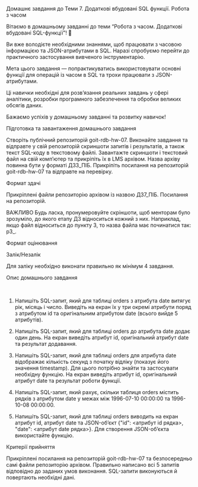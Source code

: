 Домашнє завдання до Теми 7. Додаткові вбудовані SQL функції. Робота з часом



Вітаємо в домашньому завданні до теми “Робота з часом. Додаткові вбудовані SQL-функції”! 🙂



Ви вже володієте необхідними знаннями, щоб працювати з часовою інформацією та JSON-атрибутами в SQL. Наразі спробуємо перейти до практичного застосування вивченого інструментарію.



Мета цього завдання — попрактикуватись використовувати основні функції для операцій із часом в SQL та трохи працювати з JSON-атрибутами.

Ці навички необхідні для розв’язання реальних завдань у сфері аналітики, розробки програмного забезпечення та обробки великих обсягів даних.



Бажаємо успіхів у домашньому завданні та розвитку навичок!





Підготовка та завантаження домашнього завдання

Створіть публічний репозиторій goit-rdb-hw-07.
Виконайте завдання та відправте у свій репозиторій скриншоти запитів і результатів, а також текст SQL-коду в текстовому файлі.
Завантажте скриншоти і текстовий файл на свій комп’ютер та прикріпіть їх в LMS архівом. Назва архіву повинна бути у форматі ДЗ3_ПІБ.
Прикріпіть посилання на репозиторій goit-rdb-hw-07 та відправте на перевірку.




Формат здачі

Прикріплені файли репозиторію архівом із назвою ДЗ7_ПІБ.
Посилання на репозиторій.


ВАЖЛИВО 
Будь ласка, пронумеровуйте скріншоти, щоб менторам було зрозуміло, до якого етапу ДЗ відноситься кожний з них. Наприклад, якщо файл відноситься до пункту 3, то назва файла має починатися так: p3_.




Формат оцінювання

Залік/Незалік

Для заліку необхідно виконати правильно як мінімум 4 завдання.




Опис домашнього завдання

﻿

1. Напишіть SQL-запит, який для таблиці orders з атрибута date витягує рік, місяць і число. Виведіть на екран їх у три окремі атрибути поряд з атрибутом id та оригінальним атрибутом date (всього вийде 5 атрибутів).



2. Напишіть SQL-запит, який для таблиці orders до атрибута date додає один день. На екран виведіть атрибут id, оригінальний атрибут date та результат додавання.



3. Напишіть SQL-запит, який для таблиці orders для атрибута date відображає кількість секунд з початку відліку (показує його значення timestamp). Для цього потрібно знайти та застосувати необхідну функцію. На екран виведіть атрибут id, оригінальний атрибут date та результат роботи функції.



4. Напишіть SQL-запит, який рахує, скільки таблиця orders містить рядків з атрибутом date у межах між 1996-07-10 00:00:00 та 1996-10-08 00:00:00.



5. Напишіть SQL-запит, який для таблиці orders виводить на екран атрибут id, атрибут date та JSON-об’єкт {"id": <атрибут id рядка>, "date": <атрибут date рядка>}. Для створення JSON-об’єкта використайте функцію.





Критерії прийняття

Прикріплені посилання на репозиторій goit-rdb-hw-07 та безпосередньо самі файли репозиторію архівом.
Правильно написано всі 5 запитів відповідно до заданих умов виконання. SQL-запити виконуються й повертають необхідні дані.

